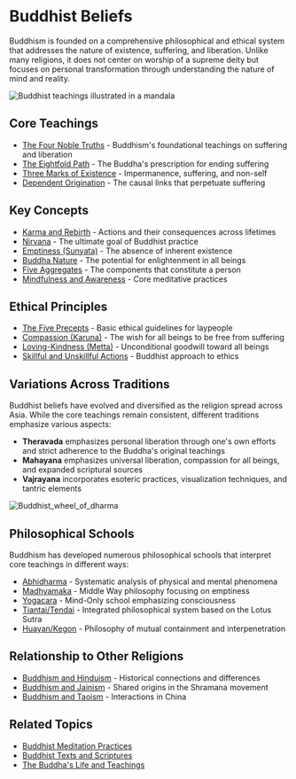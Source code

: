 # Buddhist Beliefs

Buddhism is founded on a comprehensive philosophical and ethical system that addresses the nature of existence, suffering, and liberation. Unlike many religions, it does not center on worship of a supreme deity but focuses on personal transformation through understanding the nature of mind and reality.

![Buddhist teachings illustrated in a mandala](buddhist_concepts_mandala.jpg)

## Core Teachings

- [The Four Noble Truths](./four_noble_truths.md) - Buddhism's foundational teachings on suffering and liberation
- [The Eightfold Path](./eightfold_path.md) - The Buddha's prescription for ending suffering
- [Three Marks of Existence](./three_marks_of_existence.md) - Impermanence, suffering, and non-self
- [Dependent Origination](./dependent_origination.md) - The causal links that perpetuate suffering

## Key Concepts

- [Karma and Rebirth](./karma_rebirth.md) - Actions and their consequences across lifetimes
- [Nirvana](./nirvana.md) - The ultimate goal of Buddhist practice
- [Emptiness (Sunyata)](./emptiness.md) - The absence of inherent existence
- [Buddha Nature](./buddha_nature.md) - The potential for enlightenment in all beings
- [Five Aggregates](./five_aggregates.md) - The components that constitute a person
- [Mindfulness and Awareness](./mindfulness.md) - Core meditative practices

## Ethical Principles

- [The Five Precepts](./five_precepts.md) - Basic ethical guidelines for laypeople
- [Compassion (Karuna)](./compassion.md) - The wish for all beings to be free from suffering
- [Loving-Kindness (Metta)](./loving_kindness.md) - Unconditional goodwill toward all beings
- [Skillful and Unskillful Actions](./skillful_actions.md) - Buddhist approach to ethics

## Variations Across Traditions

Buddhist beliefs have evolved and diversified as the religion spread across Asia. While the core teachings remain consistent, different traditions emphasize various aspects:

- **Theravada** emphasizes personal liberation through one's own efforts and strict adherence to the Buddha's original teachings
- **Mahayana** emphasizes universal liberation, compassion for all beings, and expanded scriptural sources
- **Vajrayana** incorporates esoteric practices, visualization techniques, and tantric elements

![Buddhist_wheel_of_dharma](./images/wheel_of_dharma.jpg)

## Philosophical Schools

Buddhism has developed numerous philosophical schools that interpret core teachings in different ways:

- [Abhidharma](./abhidharma.md) - Systematic analysis of physical and mental phenomena
- [Madhyamaka](./madhyamaka.md) - Middle Way philosophy focusing on emptiness
- [Yogacara](./yogacara.md) - Mind-Only school emphasizing consciousness
- [Tiantai/Tendai](./tiantai.md) - Integrated philosophical system based on the Lotus Sutra
- [Huayan/Kegon](./huayan.md) - Philosophy of mutual containment and interpenetration

## Relationship to Other Religions

- [Buddhism and Hinduism](./buddhism_and_hinduism.md) - Historical connections and differences
- [Buddhism and Jainism](./buddhism_and_jainism.md) - Shared origins in the Shramana movement
- [Buddhism and Taoism](./buddhism_and_taoism.md) - Interactions in China

## Related Topics

- [Buddhist Meditation Practices](../practices/meditation.md)
- [Buddhist Texts and Scriptures](../texts/README.md)
- [The Buddha's Life and Teachings](../figures/buddha.md)
